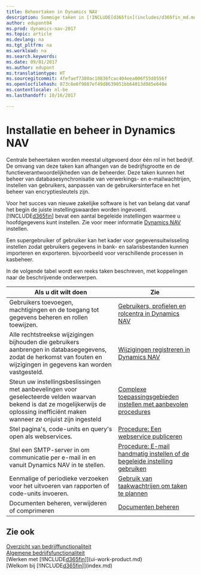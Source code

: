 ```yaml
---
title: Beheertaken in Dynamics NAV
description: Sommige taken in [!INCLUDE[d365fin](includes/d365fin_md.md)] moeten centraal worden beheerd en ingesteld. Zie om welke taken het gaat en wat u hiermee doet.
author: edupont04
ms.prod: dynamics-nav-2017
ms.topic: article
ms.devlang: na
ms.tgt_pltfrm: na
ms.workload: na
ms.search.keywords: 
ms.date: 09/01/2017
ms.author: edupont
ms.translationtype: HT
ms.sourcegitcommit: 4fefaef7380ac10836fcac404eea006f55d8556f
ms.openlocfilehash: 873c8e6f9887ef49d8639851bb64013d985e640e
ms.contentlocale: nl-be
ms.lasthandoff: 10/16/2017

---
```

# <a name="setup-and-administration-in-dynamics-nav"></a>Installatie en beheer in Dynamics NAV
Centrale beheertaken worden meestal uitgevoerd door één rol in het bedrijf. De omvang van deze taken kan afhangen van de bedrijfsgrootte en de functieverantwoordelijkheden van de beheerder. Deze taken kunnen het beheer van databasesynchronisatie van verwerkings- en e-mailwachtrijen, instellen van gebruikers, aanpassen van de gebruikersinterface en het beheer van encryptiesleutels zijn.  

Voor het succes van nieuwe zakelijke software is het van belang dat vanaf het begin de juiste instellingswaarden worden ingevoerd. [!INCLUDE[d365fin](includes/d365fin_md.md)] bevat een aantal begeleide instellingen waarmee u hoofdgegevens kunt instellen. Zie voor meer informatie [Dynamics NAV](setup.md) instellen.

<!--Whether you use [!INCLUDE[rim](../../includes/rim_md.md)] to implement setup values or you manually enter them in the new company, you can support your setup decisions with some general recommendations for selected setup fields that are known to potentially cause the solution to be inefficient if defined incorrectly.-->  

Een supergebruiker of gebruiker kan het kader voor gegevensuitwisseling instellen zodat gebruikers gegevens in bank- en salarisbestanden kunnen importeren en exporteren. bijvoorbeeld voor verschillende processen in kasbeheer.  

In de volgende tabel wordt een reeks taken beschreven, met koppelingen naar de beschrijvende onderwerpen.   

|**Als u dit wilt doen**|**Zie**|  
|------------|-------------|  
|Gebruikers toevoegen, machtigingen en de toegang tot gegevens beheren en rollen toewijzen.|[Gebruikers, profielen en rolcentra in Dynamics NAV](admin-users-profiles-roles.md)|  
|Alle rechtstreekse wijzigingen bijhouden die gebruikers aanbrengen in databasegegevens, zodat de herkomst van fouten en wijzigingen in gegevens kan worden vastgesteld.|[Wijzigingen registreren in Dynamics NAV](across-log-changes.md)|  
|Steun uw instellingsbeslissingen met aanbevelingen voor geselecteerde velden waarvan bekend is dat ze mogelijkerwijs de oplossing inefficiënt maken wanneer ze onjuist zijn ingesteld|[Complexe toepassingsgebieden instellen met aanbevolen procedures](set-up-complex-application-areas-using-best-practices.md)|  
|Stel pagina's, code-units en query's open als webservices.|[Procedure: Een webservice publiceren](across-how-publish-web-service.md)|  
|Stel een SMTP-server in om communicatie per e-mail in en vanuit Dynamics NAV in te stellen.| [Procedure: E-mail handmatig instellen of de begeleide instelling gebruiken](madeira-how-setup-email.md)|  
|Eenmalige of periodieke verzoeken voor het uitvoeren van rapporten of code-units invoeren.|[Gebruik van taakwachtrijen om taken te plannen](admin-job-queues-schedule-tasks.md)|  
|Documenten beheren, verwijderen of comprimeren|[Documenten beheren](admin-manage-documents.md)|  

## <a name="see-also"></a>Zie ook
[Overzicht van bedrijffunctionaliteit](madeira-business-functionality.md)  
[Algemene bedrijfsfunctionaliteit](ui-across-business-areas.md)  
[Werken met [!INCLUDE[d365fin](includes/d365fin_md.md)]](ui-work-product.md)  
[Welkom bij [!INCLUDE[d365fin](includes/d365fin_md.md)]](index.md)  

